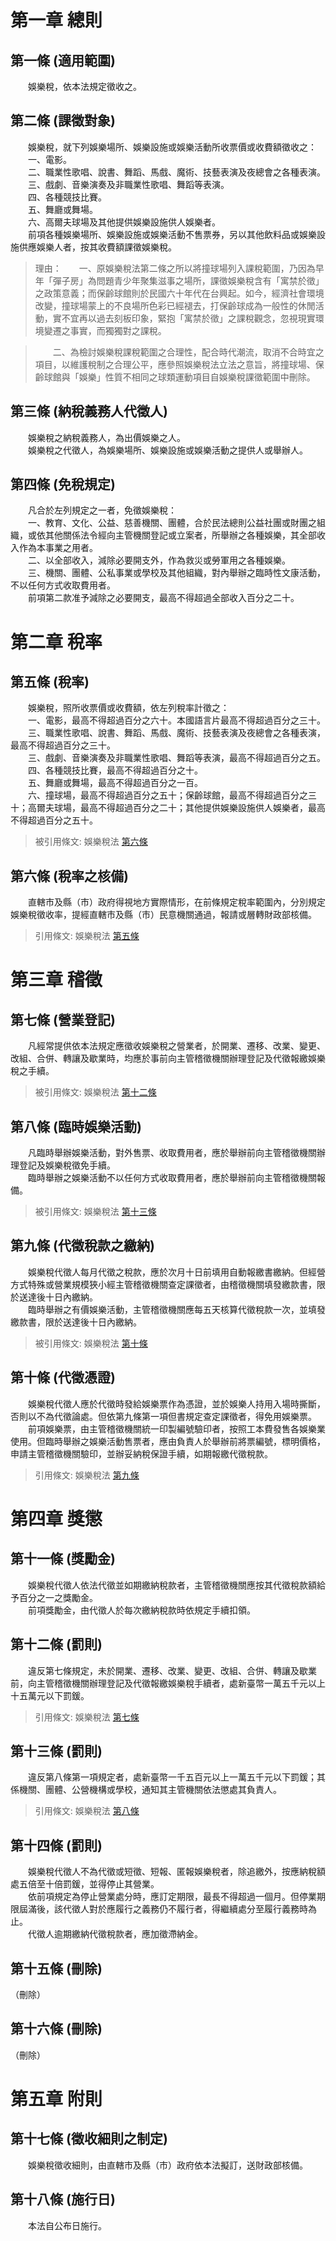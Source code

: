第一章  總則
============
第一條 (適用範圍)
-----------------
　　娛樂稅，依本法規定徵收之。  


第二條 (課徵對象)
-----------------
　　娛樂稅，就下列娛樂場所、娛樂設施或娛樂活動所收票價或收費額徵收之：  
　　一、電影。  
　　二、職業性歌唱、說書、舞蹈、馬戲、魔術、技藝表演及夜總會之各種表演。  
　　三、戲劇、音樂演奏及非職業性歌唱、舞蹈等表演。  
　　四、各種競技比賽。  
　　五、舞廳或舞場。  
　　六、高爾夫球場及其他提供娛樂設施供人娛樂者。  
　　前項各種娛樂場所、娛樂設施或娛樂活動不售票券，另以其他飲料品或娛樂設施供應娛樂人者，按其收費額課徵娛樂稅。  
> 理由：　　一、原娛樂稅法第二條之所以將撞球場列入課稅範圍，乃因為早年「彈子房」為問題青少年聚集滋事之場所，課徵娛樂稅含有「寓禁於徵」之政策意義；而保齡球館則於民國六十年代在台興起。如今，經濟社會環境改變，撞球場蒙上的不良場所色彩已經褪去，打保齡球成為一般性的休閒活動，實不宜再以過去刻板印象，緊抱「寓禁於徵」之課稅觀念，忽視現實環境變遷之事實，而獨獨對之課稅。

> 　　二、為檢討娛樂稅課稅範圍之合理性，配合時代潮流，取消不合時宜之項目，以維護稅制之合理公平，應參照娛樂稅法立法之意旨，將撞球場、保齡球館與「娛樂」性質不相同之球類運動項目自娛樂稅課徵範圍中刪除。



第三條 (納稅義務人代徵人)
-------------------------
　　娛樂稅之納稅義務人，為出價娛樂之人。  
　　娛樂稅之代徵人，為娛樂場所、娛樂設施或娛樂活動之提供人或舉辦人。  


第四條 (免稅規定)
-----------------
　　凡合於左列規定之一者，免徵娛樂稅：  
　　一、教育、文化、公益、慈善機關、團體，合於民法總則公益社團或財團之組織，或依其他關係法令經向主管機關登記或立案者，所舉辦之各種娛樂，其全部收入作為本事業之用者。  
　　二、以全部收入，減除必要開支外，作為救災或勞軍用之各種娛樂。  
　　三、機關、團體、公私事業或學校及其他組織，對內舉辦之臨時性文康活動，不以任何方式收取費用者。  
　　前項第二款准予減除之必要開支，最高不得超過全部收入百分之二十。  


第二章  稅率
============
第五條 (稅率)
-------------
　　娛樂稅，照所收票價或收費額，依左列稅率計徵之：  
　　一、電影，最高不得超過百分之六十。本國語言片最高不得超過百分之三十。  
　　三、職業性歌唱、說書、舞蹈、馬戲、魔術、技藝表演及夜總會之各種表演，最高不得超過百分之三十。  
　　三、戲劇、音樂演奏及非職業性歌唱、舞蹈等表演，最高不得超過百分之五。  
　　四、各種競技比賽，最高不得超過百分之十。  
　　五、舞廳或舞場，最高不得超過百分之一百。  
　　六、撞球場，最高不得超過百分之五十；保齡球館，最高不得超過百分之三十；高爾夫球場，最高不得超過百分之二十；其他提供娛樂設施供人娛樂者，最高不得超過百分之五十。  
> 被引用條文: 娛樂稅法 [第六條](../../財政金融/賦稅/娛樂稅法.md#第六條-稅率之核備)



第六條 (稅率之核備)
-------------------
　　直轄市及縣（市）政府得視地方實際情形，在前條規定稅率範圍內，分別規定娛樂稅徵收率，提經直轄市及縣（市）民意機關通過，報請或層轉財政部核備。  
> 引用條文: 娛樂稅法 [第五條](../../財政金融/賦稅/娛樂稅法.md#第五條-稅率)



第三章  稽徵
============
第七條 (營業登記)
-----------------
　　凡經常提供依本法規定應徵收娛樂稅之營業者，於開業、遷移、改業、變更、改組、合併、轉讓及歇業時，均應於事前向主管稽徵機關辦理登記及代徵報繳娛樂稅之手續。  
> 被引用條文: 娛樂稅法 [第十二條](../../財政金融/賦稅/娛樂稅法.md#第十二條-罰則)



第八條 (臨時娛樂活動)
---------------------
　　凡臨時舉辦娛樂活動，對外售票、收取費用者，應於舉辦前向主管稽徵機關辦理登記及娛樂稅徵免手續。  
　　臨時舉辦之娛樂活動不以任何方式收取費用者，應於舉辦前向主管稽徵機關報備。  
> 被引用條文: 娛樂稅法 [第十三條](../../財政金融/賦稅/娛樂稅法.md#第十三條-罰則)



第九條 (代徵稅款之繳納)
-----------------------
　　娛樂稅代徵人每月代徵之稅款，應於次月十日前填用自動報繳書繳納。但經營方式特殊或營業規模狹小經主管稽徵機關查定課徵者，由稽徵機關填發繳款書，限於送達後十日內繳納。  
　　臨時舉辦之有價娛樂活動，主管稽徵機關應每五天核算代徵稅款一次，並填發繳款書，限於送達後十日內繳納。  
> 被引用條文: 娛樂稅法 [第十條](../../財政金融/賦稅/娛樂稅法.md#第十條-代徵憑證)



第十條 (代徵憑證)
-----------------
　　娛樂稅代徵人應於代徵時發給娛樂票作為憑證，並於娛樂人持用入場時撕斷，否則以不為代徵論處。但依第九條第一項但書規定查定課徵者，得免用娛樂票。  
　　前項娛樂票，由主管稽徵機關統一印製編號驗印者，按照工本費發售各娛樂業使用。但臨時舉辦之娛樂活動售票者，應由負責人於舉辦前將票編號，標明價格，申請主管稽徵機關驗印，並辦妥納稅保證手續，如期報繳代徵稅款。  
> 引用條文: 娛樂稅法 [第九條](../../財政金融/賦稅/娛樂稅法.md#第九條-代徵稅款之繳納)



第四章  獎懲
============
第十一條 (獎勵金)
-----------------
　　娛樂稅代徵人依法代徵並如期繳納稅款者，主管稽徵機關應按其代徵稅款額給予百分之一之獎勵金。  
　　前項獎勵金，由代徵人於每次繳納稅款時依規定手續扣領。  


第十二條 (罰則)
---------------
　　違反第七條規定，未於開業、遷移、改業、變更、改組、合併、轉讓及歇業前，向主管稽徵機關辦理登記及代徵報繳娛樂稅手續者，處新臺幣一萬五千元以上十五萬元以下罰鍰。  
> 引用條文: 娛樂稅法 [第七條](../../財政金融/賦稅/娛樂稅法.md#第七條-營業登記)



第十三條 (罰則)
---------------
　　違反第八條第一項規定者，處新臺幣一千五百元以上一萬五千元以下罰鍰；其係機關、團體、公營機構或學校，通知其主管機關依法懲處其負責人。  
> 引用條文: 娛樂稅法 [第八條](../../財政金融/賦稅/娛樂稅法.md#第八條-臨時娛樂活動)



第十四條 (罰則)
---------------
　　娛樂稅代徵人不為代徵或短徵、短報、匿報娛樂稅者，除追繳外，按應納稅額處五倍至十倍罰鍰，並得停止其營業。  
　　依前項規定為停止營業處分時，應訂定期限，最長不得超過一個月。但停業期限屆滿後，該代徵人對於應履行之義務仍不履行者，得繼續處分至履行義務時為止。  
　　代徵人逾期繳納代徵稅款者，應加徵滯納金。  


第十五條 (刪除)
---------------
（刪除）  


第十六條 (刪除)
---------------
（刪除）  


第五章  附則
============
第十七條 (徵收細則之制定)
-------------------------
　　娛樂稅徵收細則，由直轄市及縣（市）政府依本法擬訂，送財政部核備。  


第十八條 (施行日)
-----------------
　　本法自公布日施行。